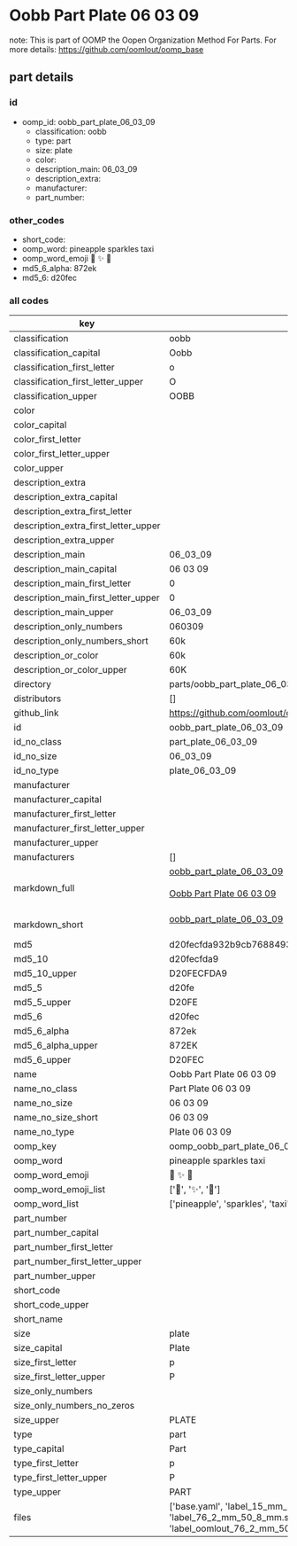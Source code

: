 # Oobb Part Plate 06 03 09  

note: This is part of OOMP the Oopen Organization Method For Parts. For more details: https://github.com/oomlout/oomp_base

##  part details





### id
* oomp_id: oobb_part_plate_06_03_09
  * classification: oobb
  * type: part
  * size: plate
  * color: 
  * description_main: 06_03_09
  * description_extra: 
  * manufacturer: 
  * part_number: 

### other_codes
* short_code: 
* oomp_word: pineapple sparkles taxi
* oomp_word_emoji :pineapple: :sparkles: :taxi:
* md5_6_alpha: 872ek
* md5_6: d20fec

### all codes 
| key | value |  
| --- | --- |  
| classification | oobb |  
| classification_capital | Oobb |  
| classification_first_letter | o |  
| classification_first_letter_upper | O |  
| classification_upper | OOBB |  
| color |  |  
| color_capital |  |  
| color_first_letter |  |  
| color_first_letter_upper |  |  
| color_upper |  |  
| description_extra |  |  
| description_extra_capital |  |  
| description_extra_first_letter |  |  
| description_extra_first_letter_upper |  |  
| description_extra_upper |  |  
| description_main | 06_03_09 |  
| description_main_capital | 06 03 09 |  
| description_main_first_letter | 0 |  
| description_main_first_letter_upper | 0 |  
| description_main_upper | 06_03_09 |  
| description_only_numbers | 060309 |  
| description_only_numbers_short | 60k |  
| description_or_color | 60k |  
| description_or_color_upper | 60K |  
| directory | parts/oobb_part_plate_06_03_09 |  
| distributors | [] |  
| github_link | https://github.com/oomlout/oomlout_oomp_part_src/tree/main/parts/oobb_part_plate_06_03_09/working |  
| id | oobb_part_plate_06_03_09 |  
| id_no_class | part_plate_06_03_09 |  
| id_no_size | 06_03_09 |  
| id_no_type | plate_06_03_09 |  
| manufacturer |  |  
| manufacturer_capital |  |  
| manufacturer_first_letter |  |  
| manufacturer_first_letter_upper |  |  
| manufacturer_upper |  |  
| manufacturers | [] |  
| markdown_full | [oobb_part_plate_06_03_09](https://github.com/oomlout/oomlout_oomp_part_src/tree/main/parts/oobb_part_plate_06_03_09/working)<br>[](https://github.com/oomlout/oomlout_oomp_part_src/tree/main/parts/oobb_part_plate_06_03_09/working)<br>[Oobb Part Plate 06 03 09](https://github.com/oomlout/oomlout_oomp_part_src/tree/main/parts/oobb_part_plate_06_03_09/working)<br><br> |  
| markdown_short | [oobb_part_plate_06_03_09](https://github.com/oomlout/oomlout_oomp_part_src/tree/main/parts/oobb_part_plate_06_03_09/working)<br><br> |  
| md5 | d20fecfda932b9cb76884934c41c9010 |  
| md5_10 | d20fecfda9 |  
| md5_10_upper | D20FECFDA9 |  
| md5_5 | d20fe |  
| md5_5_upper | D20FE |  
| md5_6 | d20fec |  
| md5_6_alpha | 872ek |  
| md5_6_alpha_upper | 872EK |  
| md5_6_upper | D20FEC |  
| name | Oobb Part Plate 06 03 09 |  
| name_no_class | Part Plate 06 03 09 |  
| name_no_size | 06 03 09 |  
| name_no_size_short | 06 03 09 |  
| name_no_type | Plate 06 03 09 |  
| oomp_key | oomp_oobb_part_plate_06_03_09 |  
| oomp_word | pineapple sparkles taxi |  
| oomp_word_emoji | :pineapple: :sparkles: :taxi: |  
| oomp_word_emoji_list | [':pineapple:', ':sparkles:', ':taxi:'] |  
| oomp_word_list | ['pineapple', 'sparkles', 'taxi'] |  
| part_number |  |  
| part_number_capital |  |  
| part_number_first_letter |  |  
| part_number_first_letter_upper |  |  
| part_number_upper |  |  
| short_code |  |  
| short_code_upper |  |  
| short_name |  |  
| size | plate |  
| size_capital | Plate |  
| size_first_letter | p |  
| size_first_letter_upper | P |  
| size_only_numbers |  |  
| size_only_numbers_no_zeros |  |  
| size_upper | PLATE |  
| type | part |  
| type_capital | Part |  
| type_first_letter | p |  
| type_first_letter_upper | P |  
| type_upper | PART |  
| files | ['base.yaml', 'label_15_mm_30_mm.pdf', 'label_15_mm_30_mm.svg', 'label_76_2_mm_50_8_mm.pdf', 'label_76_2_mm_50_8_mm.svg', 'label_oomlout_76_2_mm_50_8_mm.pdf', 'label_oomlout_76_2_mm_50_8_mm.svg', 'readme.md', 'working.json', 'working.yaml'] |  
